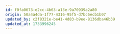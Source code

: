 ```yaml
---
id: f0fa0673-e2cc-4b63-a13e-9a70939a2a80
origin: 50a4a4da-1f77-4316-95f5-d7bc6ecb1b07
updated_by: c2f8321e-be41-4d83-b9ee-8136dba46b39
updated_at: 1733996245
---
```

